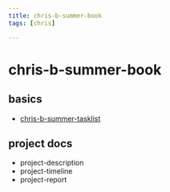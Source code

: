 ```yaml
---
title: chris-b-summer-book
tags: [chris]

---
```


chris-b-summer-book
===

basics
---
- [chris-b-summer-tasklist](/UWQ_YTtKR7-IjIEAIDKgDQ)

project docs
---
* project-description
* project-timeline
* project-report


